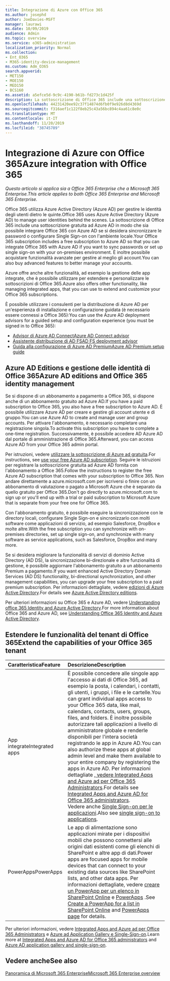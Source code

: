```yaml
---
title: Integrazione di Azure con Office 365
ms.author: josephd
author: JoeDavies-MSFT
manager: laurawi
ms.date: 10/09/2019
audience: Admin
ms.topic: overview
ms.service: o365-administration
localization_priority: Normal
ms.collection:
- Ent_O365
- M365-identity-device-management
ms.custom: Adm_O365
search.appverid:
- MET150
- MOE150
- MED150
- BCS160
ms.assetid: a5efce5d-9c9c-4190-b61b-fd273c1d425f
description: La sottoscrizione di Office 365 include una sottoscrizione ad Azure AD. Integrazione di Office 365 con Azure AD se si desidera sincronizzare la password o l'accesso Single Sign-on con l'ambiente locale.
ms.openlocfilehash: 44231420ee92c37f14874d6fb0f9e926d8d4369d
ms.sourcegitcommit: f316aef1c122f8eb25c43a56bc894c4aa61c8e0c
ms.translationtype: MT
ms.contentlocale: it-IT
ms.lasthandoff: 11/20/2019
ms.locfileid: "38745789"
---
```

# <a name="azure-integration-with-office-365"></a><span data-ttu-id="fe8b9-104">Integrazione di Azure con Office 365</span><span class="sxs-lookup"><span data-stu-id="fe8b9-104">Azure integration with Office 365</span></span>

<span data-ttu-id="fe8b9-105">*Questo articolo si applica sia a Office 365 Enterprise che a Microsoft 365 Enterprise.*</span><span class="sxs-lookup"><span data-stu-id="fe8b9-105">*This article applies to both Office 365 Enterprise and Microsoft 365 Enterprise.*</span></span>

<span data-ttu-id="fe8b9-106">Office 365 utilizza Azure Active Directory (Azure AD) per gestire le identità degli utenti dietro le quinte.</span><span class="sxs-lookup"><span data-stu-id="fe8b9-106">Office 365 uses Azure Active Directory (Azure AD) to manage user identities behind the scenes.</span></span> <span data-ttu-id="fe8b9-107">La sottoscrizione di Office 365 include una sottoscrizione gratuita ad Azure AD in modo che sia possibile integrare Office 365 con Azure AD se si desidera sincronizzare le password o configurare Single Sign-on con l'ambiente locale.</span><span class="sxs-lookup"><span data-stu-id="fe8b9-107">Your Office 365 subscription includes a free subscription to Azure AD so that you can integrate Office 365 with Azure AD if you want to sync passwords or set up single sign-on with your on-premises environment.</span></span> <span data-ttu-id="fe8b9-108">È inoltre possibile acquistare funzionalità avanzate per gestire al meglio gli account.</span><span class="sxs-lookup"><span data-stu-id="fe8b9-108">You can also buy advanced features to better manage your accounts.</span></span>
  
<span data-ttu-id="fe8b9-109">Azure offre anche altre funzionalità, ad esempio la gestione delle app integrate, che è possibile utilizzare per estendere e personalizzare le sottoscrizioni di Office 365.</span><span class="sxs-lookup"><span data-stu-id="fe8b9-109">Azure also offers other functionality, like managing integrated apps, that you can use to extend and customize your Office 365 subscriptions.</span></span>
  
<span data-ttu-id="fe8b9-110">È possibile utilizzare i consulenti per la distribuzione di Azure AD per un'esperienza di installazione e configurazione guidata (è necessario essere connessi a Office 365):</span><span class="sxs-lookup"><span data-stu-id="fe8b9-110">You can use the Azure AD deployment advisors for a guided setup and configuration experience (you must be signed in to Office 365):</span></span>

 - [<span data-ttu-id="fe8b9-111">Advisor di Azure AD Connect</span><span class="sxs-lookup"><span data-stu-id="fe8b9-111">Azure AD Connect advisor</span></span>](https://aka.ms/aadconnectpwsync)
 - [<span data-ttu-id="fe8b9-112">Assistente distribuzione di AD FS</span><span class="sxs-lookup"><span data-stu-id="fe8b9-112">AD FS deployment advisor</span></span>](https://aka.ms/adfsguidance)
 - [<span data-ttu-id="fe8b9-113">Guida alla configurazione di Azure AD Premium</span><span class="sxs-lookup"><span data-stu-id="fe8b9-113">Azure AD Premium setup guide</span></span>](https://aka.ms/aadpguidance)
  
## <a name="azure-ad-editions-and-office-365-identity-management"></a><span data-ttu-id="fe8b9-114">Azure AD Editions e gestione delle identità di Office 365</span><span class="sxs-lookup"><span data-stu-id="fe8b9-114">Azure AD editions and Office 365 identity management</span></span>

<span data-ttu-id="fe8b9-115">Se si dispone di un abbonamento a pagamento a Office 365, si dispone anche di un abbonamento gratuito ad Azure AD.</span><span class="sxs-lookup"><span data-stu-id="fe8b9-115">If you have a paid subscription to Office 365, you also have a free subscription to Azure AD.</span></span> <span data-ttu-id="fe8b9-116">È possibile utilizzare Azure AD per creare e gestire gli account utente e di gruppo.</span><span class="sxs-lookup"><span data-stu-id="fe8b9-116">You can use Azure AD to create and manage user and group accounts.</span></span> <span data-ttu-id="fe8b9-117">Per attivare l'abbonamento, è necessario completare una registrazione singola.</span><span class="sxs-lookup"><span data-stu-id="fe8b9-117">To activate this subscription you have to complete a one-time registration.</span></span> <span data-ttu-id="fe8b9-118">Successivamente, è possibile accedere AD Azure AD dal portale di amministrazione di Office 365.</span><span class="sxs-lookup"><span data-stu-id="fe8b9-118">Afterward, you can access Azure AD from your Office 365 admin portal.</span></span> 

<span data-ttu-id="fe8b9-119">Per istruzioni, vedere [utilizzare la sottoscrizione di Azure ad gratuita](https://go.microsoft.com/fwlink/p/?LinkId=617127).</span><span class="sxs-lookup"><span data-stu-id="fe8b9-119">For instructions, see [use your free Azure AD subscription](https://go.microsoft.com/fwlink/p/?LinkId=617127).</span></span> <span data-ttu-id="fe8b9-120">Seguire le istruzioni per registrare la sottoscrizione gratuita ad Azure AD fornita con l'abbonamento a Office 365.</span><span class="sxs-lookup"><span data-stu-id="fe8b9-120">Follow the instructions to register the free Azure AD subscription that comes with your subscription to Office 365.</span></span> <span data-ttu-id="fe8b9-121">Non andare direttamente a azure.microsoft.com per iscriversi o finire con un abbonamento di valutazione o pagato a Microsoft Azure che è separato da quello gratuito per Office 365.</span><span class="sxs-lookup"><span data-stu-id="fe8b9-121">Don't go directly to azure.microsoft.com to sign up or you'll end up with a trial or paid subscription to Microsoft Azure that is separate from your free one for Office 365.</span></span> 
  
<span data-ttu-id="fe8b9-122">Con l'abbonamento gratuito, è possibile eseguire la sincronizzazione con le directory locali, configurare Single Sign-on e sincronizzarlo con molti software come applicazioni di servizio, ad esempio Salesforce, DropBox e molte altre.</span><span class="sxs-lookup"><span data-stu-id="fe8b9-122">With the free subscription you can synchronize with on-premises directories, set up single sign-on, and synchronize with many software as service applications, such as Salesforce, DropBox and many more.</span></span>
  
<span data-ttu-id="fe8b9-123">Se si desidera migliorare la funzionalità di servizi di dominio Active Directory (AD DS), la sincronizzazione bi-direzionale e altre funzionalità di gestione, è possibile aggiornare l'abbonamento gratuito a un abbonamento Premium a pagamento.</span><span class="sxs-lookup"><span data-stu-id="fe8b9-123">If you want enhanced Active Directory Domain Services (AD DS) functionality, bi-directional synchronization, and other management capabilities, you can upgrade your free subscription to a paid premium subscription.</span></span> <span data-ttu-id="fe8b9-124">Per informazioni dettagliate, vedere [edizioni di Azure Active Directory](https://azure.microsoft.com/pricing/details/active-directory/).</span><span class="sxs-lookup"><span data-stu-id="fe8b9-124">For details see [Azure Active Directory editions](https://azure.microsoft.com/pricing/details/active-directory/).</span></span>
  
<span data-ttu-id="fe8b9-125">Per ulteriori informazioni su Office 365 e Azure AD, vedere [Understanding office 365 Identity and Azure Active Directory](https://docs.microsoft.com/office365/enterprise/about-office-365-identity).</span><span class="sxs-lookup"><span data-stu-id="fe8b9-125">For more information about Office 365 and Azure AD, see [Understanding Office 365 Identity and Azure Active Directory](https://docs.microsoft.com/office365/enterprise/about-office-365-identity).</span></span>
  
## <a name="extend-the-capabilities-of-your-office-365-tenant"></a><span data-ttu-id="fe8b9-126">Estendere le funzionalità del tenant di Office 365</span><span class="sxs-lookup"><span data-stu-id="fe8b9-126">Extend the capabilities of your Office 365 tenant</span></span>

|<span data-ttu-id="fe8b9-127">**Caratteristica**</span><span class="sxs-lookup"><span data-stu-id="fe8b9-127">**Feature**</span></span>|<span data-ttu-id="fe8b9-128">**Descrizione**</span><span class="sxs-lookup"><span data-stu-id="fe8b9-128">**Description**</span></span>|
|:-----|:-----|
|<span data-ttu-id="fe8b9-129">App integrate</span><span class="sxs-lookup"><span data-stu-id="fe8b9-129">Integrated apps</span></span>  <br/> |<span data-ttu-id="fe8b9-130">È possibile concedere alle singole app l'accesso ai dati di Office 365, ad esempio la posta, i calendari, i contatti, gli utenti, i gruppi, i file e le cartelle.</span><span class="sxs-lookup"><span data-stu-id="fe8b9-130">You can grant individual apps access to your Office 365 data, like mail, calendars, contacts, users, groups, files, and folders.</span></span> <span data-ttu-id="fe8b9-131">È inoltre possibile autorizzare tali applicazioni a livello di amministratore globale e renderle disponibili per l'intera società registrando le app in Azure AD.</span><span class="sxs-lookup"><span data-stu-id="fe8b9-131">You can also authorize these apps at global admin level and make them available to your entire company by registering the apps in Azure AD.</span></span> <span data-ttu-id="fe8b9-132">Per informazioni dettagliate [, vedere Integrated Apps and Azure ad per Office 365 Administrators](https://support.office.com/article/cb2250e3-451e-416f-bf4e-363549652c2a).</span><span class="sxs-lookup"><span data-stu-id="fe8b9-132">For details see [Integrated Apps and Azure AD for Office 365 administrators](https://support.office.com/article/cb2250e3-451e-416f-bf4e-363549652c2a).</span></span>  <br/> <span data-ttu-id="fe8b9-133">Vedere anche [Single Sign-on per le applicazioni](https://go.microsoft.com/fwlink/p/?LinkId=698604).</span><span class="sxs-lookup"><span data-stu-id="fe8b9-133">Also see [single sign-on to applications](https://go.microsoft.com/fwlink/p/?LinkId=698604).</span></span>  <br/> |
|<span data-ttu-id="fe8b9-134">PowerApps</span><span class="sxs-lookup"><span data-stu-id="fe8b9-134">PowerApps</span></span>  <br/> | <span data-ttu-id="fe8b9-135">Le app di alimentazione sono applicazioni mirate per i dispositivi mobili che possono connettersi alle origini dati esistenti come gli elenchi di SharePoint e altre app di dati.</span><span class="sxs-lookup"><span data-stu-id="fe8b9-135">Power apps are focused apps for mobile devices that can connect to your existing data sources like SharePoint lists, and other data apps.</span></span> <span data-ttu-id="fe8b9-136">Per informazioni dettagliate, vedere [creare un PowerApp per un elenco in SharePoint Online](https://support.office.com/article/9338b2d2-67ac-4b81-8e67-97da27e5e9ab) e [PowerApps](https://powerapps.microsoft.com/) .</span><span class="sxs-lookup"><span data-stu-id="fe8b9-136">See [Create a PowerApp for a list in SharePoint Online](https://support.office.com/article/9338b2d2-67ac-4b81-8e67-97da27e5e9ab) and [PowerApps page](https://powerapps.microsoft.com/) for details.</span></span>  <br/> |
   
<span data-ttu-id="fe8b9-137">Per ulteriori informazioni, vedere [Integrated Apps and Azure ad per Office 365 Administrators](integrated-apps-and-azure-ads.md) e [Azure ad Application Gallery e Single-Sign-on](https://docs.microsoft.com/azure/active-directory/manage-apps/what-is-single-sign-on).</span><span class="sxs-lookup"><span data-stu-id="fe8b9-137">Learn more at [Integrated Apps and Azure AD for Office 365 administrators](integrated-apps-and-azure-ads.md) and [Azure AD application gallery and single-sign-on](https://docs.microsoft.com/azure/active-directory/manage-apps/what-is-single-sign-on).</span></span>

## <a name="see-also"></a><span data-ttu-id="fe8b9-138">Vedere anche</span><span class="sxs-lookup"><span data-stu-id="fe8b9-138">See also</span></span>

[<span data-ttu-id="fe8b9-139">Panoramica di Microsoft 365 Enterprise</span><span class="sxs-lookup"><span data-stu-id="fe8b9-139">Microsoft 365 Enterprise overview</span></span>](https://docs.microsoft.com/microsoft-365/enterprise/microsoft-365-overview)
